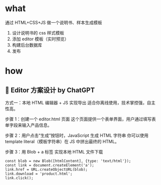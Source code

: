 # what
通过 HTML+CSS+JS 做一个说明书、样本生成模板

1. 设计说明书的 css 样式模板
2. 添加 editor 模板（实时预览）
3. 构建后台数据库
4. 发布

# how
## 🧠 Editor 方案设计 by ChatGPT

方式一：本地 HTML 编辑器 + JS 实现导出
适合你离线使用，技术掌控强，自主性高。

步骤 1：创建一个 editor.html 页面
这个页面提供一个表单界面，用户通过填写表单字段来输入产品信息。

步骤 2：用户点击“生成”按钮时，JavaScript 生成 HTML 字符串
你可以使用 template literal（模板字符串）在 JS 中拼出最终的 HTML。

步骤 3：用 Blob + a 标签 实现本地 HTML 文件下载

```
const blob = new Blob([htmlContent], {type: 'text/html'});
const link = document.createElement('a');
link.href = URL.createObjectURL(blob);
link.download = 'product.html'; 
link.click();
```

